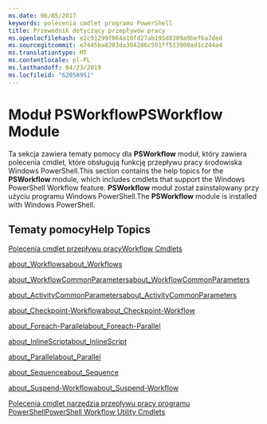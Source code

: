 ```yaml
---
ms.date: 06/05/2017
keywords: polecenia cmdlet programu PowerShell
title: Przewodnik dotyczący przepływów pracy
ms.openlocfilehash: e2c91299f064a10fd27ab195d0309a9bef6a7ded
ms.sourcegitcommit: e7445ba8203da304286c591ff513900ad1c244a4
ms.translationtype: MT
ms.contentlocale: pl-PL
ms.lasthandoff: 04/23/2019
ms.locfileid: "62058951"
---
```

# <a name="psworkflow-module"></a><span data-ttu-id="384d0-103">Moduł PSWorkflow</span><span class="sxs-lookup"><span data-stu-id="384d0-103">PSWorkflow Module</span></span>

<span data-ttu-id="384d0-104">Ta sekcja zawiera tematy pomocy dla **PSWorkflow** moduł, który zawiera polecenia cmdlet, które obsługują funkcję przepływu pracy środowiska Windows PowerShell.</span><span class="sxs-lookup"><span data-stu-id="384d0-104">This section contains the help topics for the **PSWorkflow** module, which includes cmdlets that support the Windows PowerShell Workflow feature.</span></span> <span data-ttu-id="384d0-105">**PSWorkflow** moduł został zainstalowany przy użyciu programu Windows PowerShell.</span><span class="sxs-lookup"><span data-stu-id="384d0-105">The **PSWorkflow** module is installed with Windows PowerShell.</span></span>

## <a name="help-topics"></a><span data-ttu-id="384d0-106">Tematy pomocy</span><span class="sxs-lookup"><span data-stu-id="384d0-106">Help Topics</span></span>

[<span data-ttu-id="384d0-107">Polecenia cmdlet przepływu pracy</span><span class="sxs-lookup"><span data-stu-id="384d0-107">Workflow Cmdlets</span></span>](https://go.microsoft.com/fwlink/?LinkID=245865)

[<span data-ttu-id="384d0-108">about_Workflows</span><span class="sxs-lookup"><span data-stu-id="384d0-108">about_Workflows</span></span>](https://technet.microsoft.com/library/f2897bdd-1b9d-4679-8b19-09840bd40a22)

[<span data-ttu-id="384d0-109">about_WorkflowCommonParameters</span><span class="sxs-lookup"><span data-stu-id="384d0-109">about_WorkflowCommonParameters</span></span>](https://technet.microsoft.com/library/119f968e-618e-439c-b76c-cdd17e6df27c)

[<span data-ttu-id="384d0-110">about_ActivityCommonParameters</span><span class="sxs-lookup"><span data-stu-id="384d0-110">about_ActivityCommonParameters</span></span>](https://technet.microsoft.com/library/8ca60664-37c6-4257-a723-e3c41dd10122)

[<span data-ttu-id="384d0-111">about_Checkpoint-Workflow</span><span class="sxs-lookup"><span data-stu-id="384d0-111">about_Checkpoint-Workflow</span></span>](https://technet.microsoft.com/library/3a309488-1e7a-4807-b83b-dedbeac3ee1c)

[<span data-ttu-id="384d0-112">about_Foreach-Parallel</span><span class="sxs-lookup"><span data-stu-id="384d0-112">about_Foreach-Parallel</span></span>](https://technet.microsoft.com/library/35704780-dde8-4f5f-9319-5b982148bba7)

[<span data-ttu-id="384d0-113">about_InlineScript</span><span class="sxs-lookup"><span data-stu-id="384d0-113">about_InlineScript</span></span>](https://technet.microsoft.com/library/f88ed5a9-02d6-4bf0-a031-61198e1e7291)

[<span data-ttu-id="384d0-114">about_Parallel</span><span class="sxs-lookup"><span data-stu-id="384d0-114">about_Parallel</span></span>](https://technet.microsoft.com/library/104559a8-e89a-49f5-8c08-e5bf72768cbf)

[<span data-ttu-id="384d0-115">about_Sequence</span><span class="sxs-lookup"><span data-stu-id="384d0-115">about_Sequence</span></span>](https://technet.microsoft.com/library/bda3f81a-be8a-43be-b0df-12bb7e193b9b)

[<span data-ttu-id="384d0-116">about_Suspend-Workflow</span><span class="sxs-lookup"><span data-stu-id="384d0-116">about_Suspend-Workflow</span></span>](https://technet.microsoft.com/library/be2ded75-1eca-493e-96c1-758f92b5f199)

[<span data-ttu-id="384d0-117">Polecenia cmdlet narzędzia przepływu pracy programu PowerShell</span><span class="sxs-lookup"><span data-stu-id="384d0-117">PowerShell Workflow Utility Cmdlets</span></span>](https://technet.microsoft.com/library/a5a32019-0d68-4041-935f-1b1cacaf6d3d)